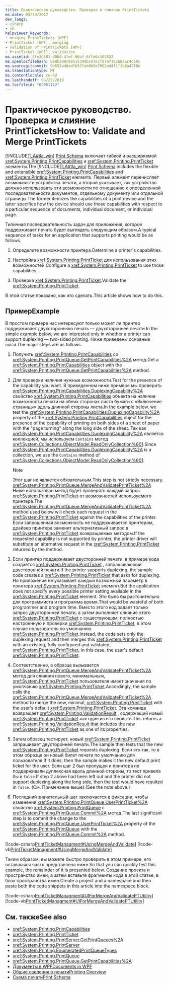 ```yaml
---
title: Практическое руководство. Проверка и слияние PrintTickets
ms.date: 03/30/2017
dev_langs:
- csharp
- vb
helpviewer_keywords:
- merging PrintTickets [WPF]
- PrintTicket [WPF], merging
- validation of PrintTickets [WPF]
- PrintTicket [WPF], validation
ms.assetid: 4fe2d501-d0b0-4fef-86af-6ffe6c162532
ms.openlocfilehash: be8b299c99515394bc676cfd7a715cb82ac4d58c
ms.sourcegitcommit: 9b552addadfb57fab0b9e7852ed4f1f1b8a42f8e
ms.translationtype: MT
ms.contentlocale: ru-RU
ms.lasthandoff: 04/23/2019
ms.locfileid: "62051112"
---
```

# <a name="how-to-validate-and-merge-printtickets"></a><span data-ttu-id="1afc0-102">Практическое руководство. Проверка и слияние PrintTickets</span><span class="sxs-lookup"><span data-stu-id="1afc0-102">How to: Validate and Merge PrintTickets</span></span>
<span data-ttu-id="1afc0-103">[!INCLUDE[TLA#tla_win](../../../../includes/tlasharptla-win-md.md)] [Print Schema](https://go.microsoft.com/fwlink/?LinkId=186397) включает гибкой и расширяемой <xref:System.Printing.PrintCapabilities> и <xref:System.Printing.PrintTicket> элементы.</span><span class="sxs-lookup"><span data-stu-id="1afc0-103">The [!INCLUDE[TLA#tla_win](../../../../includes/tlasharptla-win-md.md)] [Print Schema](https://go.microsoft.com/fwlink/?LinkId=186397) includes the flexible and extensible <xref:System.Printing.PrintCapabilities> and <xref:System.Printing.PrintTicket> elements.</span></span> <span data-ttu-id="1afc0-104">Первый элемент перечисляет возможности устройства печати, а второй указывает, как устройство должно использовать эти возможности по отношению к определенной последовательности документов, отдельному документу или отдельной страницы.</span><span class="sxs-lookup"><span data-stu-id="1afc0-104">The former itemizes the capabilities of a print device and the latter specifies how the device should use those capabilities with respect to a particular sequence of documents, individual document, or individual page.</span></span>  
  
 <span data-ttu-id="1afc0-105">Типичная последовательность задач для приложения, которое поддерживает печать будет выглядеть следующим образом.</span><span class="sxs-lookup"><span data-stu-id="1afc0-105">A typical sequence of tasks for an application that supports printing would be as follows.</span></span>  
  
1. <span data-ttu-id="1afc0-106">Определите возможности принтера.</span><span class="sxs-lookup"><span data-stu-id="1afc0-106">Determine a printer's capabilities.</span></span>  
  
2. <span data-ttu-id="1afc0-107">Настройка <xref:System.Printing.PrintTicket> для использования этих возможностей.</span><span class="sxs-lookup"><span data-stu-id="1afc0-107">Configure a <xref:System.Printing.PrintTicket> to use those capabilities.</span></span>  
  
3. <span data-ttu-id="1afc0-108">Проверка <xref:System.Printing.PrintTicket>.</span><span class="sxs-lookup"><span data-stu-id="1afc0-108">Validate the <xref:System.Printing.PrintTicket>.</span></span>  
  
 <span data-ttu-id="1afc0-109">В этой статье показано, как это сделать.</span><span class="sxs-lookup"><span data-stu-id="1afc0-109">This article shows how to do this.</span></span>  
  
## <a name="example"></a><span data-ttu-id="1afc0-110">Пример</span><span class="sxs-lookup"><span data-stu-id="1afc0-110">Example</span></span>  
 <span data-ttu-id="1afc0-111">В простом примере нас интересуют только может ли принтер поддерживает двухстороннюю печать — двухсторонней печати.</span><span class="sxs-lookup"><span data-stu-id="1afc0-111">In the simple example below, we are interested only in whether a printer can support duplexing — two-sided printing.</span></span> <span data-ttu-id="1afc0-112">Ниже приведены основные шаги.</span><span class="sxs-lookup"><span data-stu-id="1afc0-112">The major steps are as follows.</span></span>  
  
1. <span data-ttu-id="1afc0-113">Получить <xref:System.Printing.PrintCapabilities> со <xref:System.Printing.PrintQueue.GetPrintCapabilities%2A> метод.</span><span class="sxs-lookup"><span data-stu-id="1afc0-113">Get a <xref:System.Printing.PrintCapabilities> object with the <xref:System.Printing.PrintQueue.GetPrintCapabilities%2A> method.</span></span>  
  
2. <span data-ttu-id="1afc0-114">Для проверки наличия нужные возможности.</span><span class="sxs-lookup"><span data-stu-id="1afc0-114">Test for the presence of the capability you want.</span></span> <span data-ttu-id="1afc0-115">В приведенном ниже примере мы проверить <xref:System.Printing.PrintCapabilities.DuplexingCapability%2A> свойство <xref:System.Printing.PrintCapabilities> объекта на наличие возможности печати на обеих сторонах листа бумаги с «Включение страницы» вдоль длинной стороны листа.</span><span class="sxs-lookup"><span data-stu-id="1afc0-115">In the example below, we test the <xref:System.Printing.PrintCapabilities.DuplexingCapability%2A> property of the <xref:System.Printing.PrintCapabilities> object for the presence of the capability of printing on both sides of a sheet of paper with the "page turning" along the long side of the sheet.</span></span> <span data-ttu-id="1afc0-116">Так как <xref:System.Printing.PrintCapabilities.DuplexingCapability%2A> является коллекцией, мы используем `Contains` метод <xref:System.Collections.ObjectModel.ReadOnlyCollection%601>.</span><span class="sxs-lookup"><span data-stu-id="1afc0-116">Since <xref:System.Printing.PrintCapabilities.DuplexingCapability%2A> is a collection, we use the `Contains` method of <xref:System.Collections.ObjectModel.ReadOnlyCollection%601>.</span></span>  
  
    > [!NOTE]
    >  <span data-ttu-id="1afc0-117">Этот шаг не является обязательным.</span><span class="sxs-lookup"><span data-stu-id="1afc0-117">This step is not strictly necessary.</span></span> <span data-ttu-id="1afc0-118"><xref:System.Printing.PrintQueue.MergeAndValidatePrintTicket%2A> Ниже использован метод будет проверять каждый запрос <xref:System.Printing.PrintTicket> от возможностей используемого принтера.</span><span class="sxs-lookup"><span data-stu-id="1afc0-118">The <xref:System.Printing.PrintQueue.MergeAndValidatePrintTicket%2A> method used below will check each request in the <xref:System.Printing.PrintTicket> against the capabilities of the printer.</span></span> <span data-ttu-id="1afc0-119">Если запрошенная возможность не поддерживается принтером, драйвер принтера заменит альтернативный запрос в <xref:System.Printing.PrintTicket> возвращаемых методом.</span><span class="sxs-lookup"><span data-stu-id="1afc0-119">If the requested capability is not supported by printer, the printer driver will substitute an alternative request in the <xref:System.Printing.PrintTicket> returned by the method.</span></span>  
  
3. <span data-ttu-id="1afc0-120">Если принтер поддерживает двусторонней печати, в примере кода создается <xref:System.Printing.PrintTicket> , запрашивающий двусторонней печати.</span><span class="sxs-lookup"><span data-stu-id="1afc0-120">If the printer supports duplexing, the sample code creates a <xref:System.Printing.PrintTicket> that asks for duplexing.</span></span> <span data-ttu-id="1afc0-121">Но приложение не указывает каждый возможный параметр в принтера <xref:System.Printing.PrintTicket> элемент.</span><span class="sxs-lookup"><span data-stu-id="1afc0-121">But the application does not specify every possible printer setting available in the <xref:System.Printing.PrintTicket> element.</span></span> <span data-ttu-id="1afc0-122">Это было бы расточительно для программиста и программа время.</span><span class="sxs-lookup"><span data-stu-id="1afc0-122">That would be wasteful of both programmer and program time.</span></span> <span data-ttu-id="1afc0-123">Вместо этого код задает только запрос двусторонней печати, а затем выполняет слияние этого <xref:System.Printing.PrintTicket> с существующим, полностью настроенную и проверки <xref:System.Printing.PrintTicket>, в этом случае пользователя по умолчанию <xref:System.Printing.PrintTicket>.</span><span class="sxs-lookup"><span data-stu-id="1afc0-123">Instead, the code sets only the duplexing request and then merges this <xref:System.Printing.PrintTicket> with an existing, fully configured and validated, <xref:System.Printing.PrintTicket>, in this case, the user's default <xref:System.Printing.PrintTicket>.</span></span>  
  
4. <span data-ttu-id="1afc0-124">Соответственно, в образце вызывается <xref:System.Printing.PrintQueue.MergeAndValidatePrintTicket%2A> метод для слияния нового, минимальным, <xref:System.Printing.PrintTicket> пользователя имеет значения по умолчанию <xref:System.Printing.PrintTicket>.</span><span class="sxs-lookup"><span data-stu-id="1afc0-124">Accordingly, the sample calls the <xref:System.Printing.PrintQueue.MergeAndValidatePrintTicket%2A> method to merge the new, minimal, <xref:System.Printing.PrintTicket> with the user's default <xref:System.Printing.PrintTicket>.</span></span> <span data-ttu-id="1afc0-125">Эта команда возвращает <xref:System.Printing.ValidationResult> , содержащий новый <xref:System.Printing.PrintTicket> как один из его свойств.</span><span class="sxs-lookup"><span data-stu-id="1afc0-125">This returns a <xref:System.Printing.ValidationResult> that includes the new <xref:System.Printing.PrintTicket> as one of its properties.</span></span>  
  
5. <span data-ttu-id="1afc0-126">Затем образец тестирует, новый <xref:System.Printing.PrintTicket> запрашивает двусторонней печати.</span><span class="sxs-lookup"><span data-stu-id="1afc0-126">The sample then tests that the new <xref:System.Printing.PrintTicket> requests duplexing.</span></span> <span data-ttu-id="1afc0-127">Если это так, то в этом образце он новый билет печати по умолчанию для пользователя.</span><span class="sxs-lookup"><span data-stu-id="1afc0-127">If it does, then the sample makes it the new default print ticket for the user.</span></span> <span data-ttu-id="1afc0-128">Если шаг 2 был пропущен и принтера не поддерживали дуплексная вдоль длинной стороны, то тест привела бы к `false`.</span><span class="sxs-lookup"><span data-stu-id="1afc0-128">If step 2 above had been left out and the printer did not support duplexing along the long side, then the test would have resulted in `false`.</span></span> <span data-ttu-id="1afc0-129">(См. Примечание выше).</span><span class="sxs-lookup"><span data-stu-id="1afc0-129">(See the note above.)</span></span>  
  
6. <span data-ttu-id="1afc0-130">Последний значительный шаг заключается в фиксации, чтобы изменения <xref:System.Printing.PrintQueue.UserPrintTicket%2A> свойство <xref:System.Printing.PrintQueue> с <xref:System.Printing.PrintQueue.Commit%2A> метод.</span><span class="sxs-lookup"><span data-stu-id="1afc0-130">The last significant step is to commit the change to the <xref:System.Printing.PrintQueue.UserPrintTicket%2A> property of the <xref:System.Printing.PrintQueue> with the <xref:System.Printing.PrintQueue.Commit%2A> method.</span></span>  
  
 [!code-csharp[PrintTicketManagment#UsingMergeAndValidate](~/samples/snippets/csharp/VS_Snippets_Wpf/PrintTicketManagment/CSharp/printticket.cs#usingmergeandvalidate)]
 [!code-vb[PrintTicketManagment#UsingMergeAndValidate](~/samples/snippets/visualbasic/VS_Snippets_Wpf/PrintTicketManagment/visualbasic/printticket.vb#usingmergeandvalidate)]  
  
 <span data-ttu-id="1afc0-131">Таким образом, вы можете быстро проверить в этом примере, его оставшаяся часть представлена ниже.</span><span class="sxs-lookup"><span data-stu-id="1afc0-131">So that you can quickly test this example, the remainder of it is presented below.</span></span> <span data-ttu-id="1afc0-132">Создание проекта и пространство имен, а затем вставьте фрагменты кода в этой статье, в блок пространства имен.</span><span class="sxs-lookup"><span data-stu-id="1afc0-132">Create a project and a namespace and then paste both the code snippets in this article into the namespace block.</span></span>  
  
 [!code-csharp[PrintTicketManagment#UIForMergeAndValidatePTUtility](~/samples/snippets/csharp/VS_Snippets_Wpf/PrintTicketManagment/CSharp/printticket.cs#uiformergeandvalidateptutility)]
 [!code-vb[PrintTicketManagment#UIForMergeAndValidatePTUtility](~/samples/snippets/visualbasic/VS_Snippets_Wpf/PrintTicketManagment/visualbasic/printticket.vb#uiformergeandvalidateptutility)]  
  
## <a name="see-also"></a><span data-ttu-id="1afc0-133">См. также</span><span class="sxs-lookup"><span data-stu-id="1afc0-133">See also</span></span>

- <xref:System.Printing.PrintCapabilities>
- <xref:System.Printing.PrintTicket>
- <xref:System.Printing.PrintServer.GetPrintQueues%2A>
- <xref:System.Printing.PrintServer>
- <xref:System.Printing.EnumeratedPrintQueueTypes>
- <xref:System.Printing.PrintQueue>
- <xref:System.Printing.PrintQueue.GetPrintCapabilities%2A>
- [<span data-ttu-id="1afc0-134">Документы в WPF</span><span class="sxs-lookup"><span data-stu-id="1afc0-134">Documents in WPF</span></span>](documents-in-wpf.md)
- [<span data-ttu-id="1afc0-135">Общие сведения о печати</span><span class="sxs-lookup"><span data-stu-id="1afc0-135">Printing Overview</span></span>](printing-overview.md)
- [<span data-ttu-id="1afc0-136">Схема печати</span><span class="sxs-lookup"><span data-stu-id="1afc0-136">Print Schema</span></span>](https://go.microsoft.com/fwlink/?LinkId=186397)
